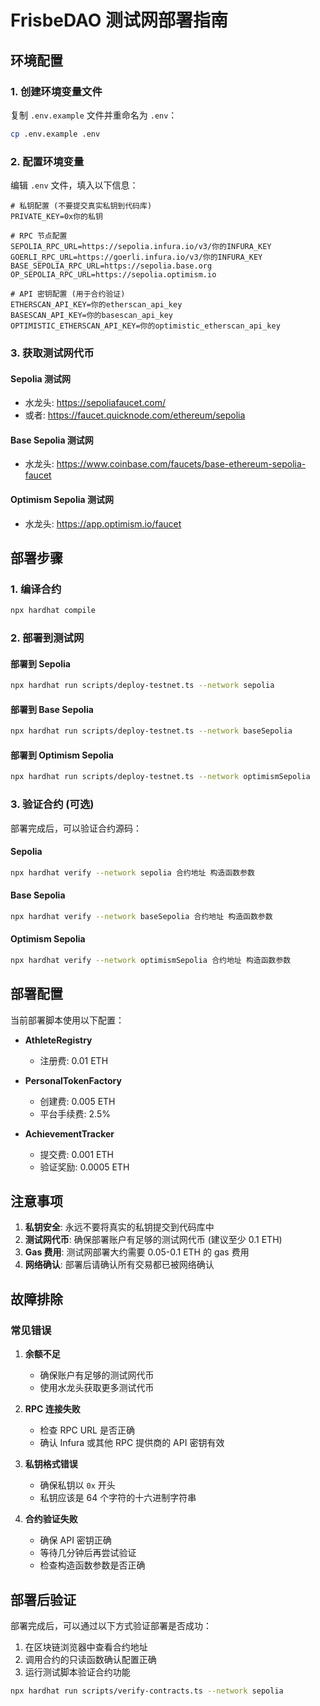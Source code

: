 # FrisbeDAO 测试网部署指南

## 环境配置

### 1. 创建环境变量文件

复制 `.env.example` 文件并重命名为 `.env`：

```bash
cp .env.example .env
```

### 2. 配置环境变量

编辑 `.env` 文件，填入以下信息：

```env
# 私钥配置 (不要提交真实私钥到代码库)
PRIVATE_KEY=0x你的私钥

# RPC 节点配置
SEPOLIA_RPC_URL=https://sepolia.infura.io/v3/你的INFURA_KEY
GOERLI_RPC_URL=https://goerli.infura.io/v3/你的INFURA_KEY
BASE_SEPOLIA_RPC_URL=https://sepolia.base.org
OP_SEPOLIA_RPC_URL=https://sepolia.optimism.io

# API 密钥配置 (用于合约验证)
ETHERSCAN_API_KEY=你的etherscan_api_key
BASESCAN_API_KEY=你的basescan_api_key
OPTIMISTIC_ETHERSCAN_API_KEY=你的optimistic_etherscan_api_key
```

### 3. 获取测试网代币

#### Sepolia 测试网
- 水龙头: https://sepoliafaucet.com/
- 或者: https://faucet.quicknode.com/ethereum/sepolia

#### Base Sepolia 测试网
- 水龙头: https://www.coinbase.com/faucets/base-ethereum-sepolia-faucet

#### Optimism Sepolia 测试网
- 水龙头: https://app.optimism.io/faucet

## 部署步骤

### 1. 编译合约

```bash
npx hardhat compile
```

### 2. 部署到测试网

#### 部署到 Sepolia
```bash
npx hardhat run scripts/deploy-testnet.ts --network sepolia
```

#### 部署到 Base Sepolia
```bash
npx hardhat run scripts/deploy-testnet.ts --network baseSepolia
```

#### 部署到 Optimism Sepolia
```bash
npx hardhat run scripts/deploy-testnet.ts --network optimismSepolia
```

### 3. 验证合约 (可选)

部署完成后，可以验证合约源码：

#### Sepolia
```bash
npx hardhat verify --network sepolia 合约地址 构造函数参数
```

#### Base Sepolia
```bash
npx hardhat verify --network baseSepolia 合约地址 构造函数参数
```

#### Optimism Sepolia
```bash
npx hardhat verify --network optimismSepolia 合约地址 构造函数参数
```

## 部署配置

当前部署脚本使用以下配置：

- **AthleteRegistry**
  - 注册费: 0.01 ETH
  
- **PersonalTokenFactory**
  - 创建费: 0.005 ETH
  - 平台手续费: 2.5%
  
- **AchievementTracker**
  - 提交费: 0.001 ETH
  - 验证奖励: 0.0005 ETH

## 注意事项

1. **私钥安全**: 永远不要将真实的私钥提交到代码库中
2. **测试网代币**: 确保部署账户有足够的测试网代币 (建议至少 0.1 ETH)
3. **Gas 费用**: 测试网部署大约需要 0.05-0.1 ETH 的 gas 费用
4. **网络确认**: 部署后请确认所有交易都已被网络确认

## 故障排除

### 常见错误

1. **余额不足**
   - 确保账户有足够的测试网代币
   - 使用水龙头获取更多测试代币

2. **RPC 连接失败**
   - 检查 RPC URL 是否正确
   - 确认 Infura 或其他 RPC 提供商的 API 密钥有效

3. **私钥格式错误**
   - 确保私钥以 `0x` 开头
   - 私钥应该是 64 个字符的十六进制字符串

4. **合约验证失败**
   - 确保 API 密钥正确
   - 等待几分钟后再尝试验证
   - 检查构造函数参数是否正确

## 部署后验证

部署完成后，可以通过以下方式验证部署是否成功：

1. 在区块链浏览器中查看合约地址
2. 调用合约的只读函数确认配置正确
3. 运行测试脚本验证合约功能

```bash
npx hardhat run scripts/verify-contracts.ts --network sepolia
```